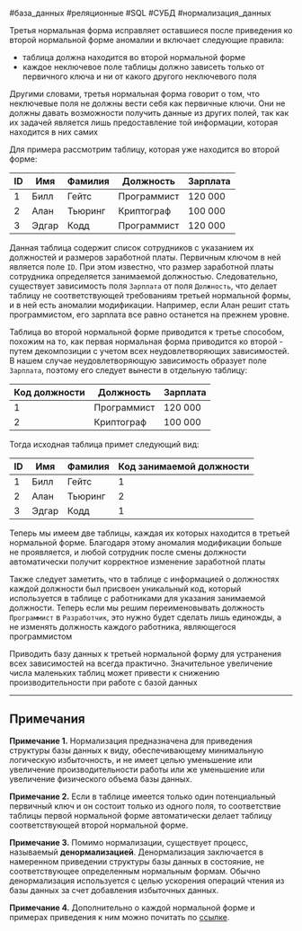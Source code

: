 #база_данных #реляционные #SQL #СУБД #нормализация_данных 

Третья нормальная форма исправляет оставшиеся после приведения ко второй нормальной форме аномалии и включает следующие правила:
- таблица должна находится во второй нормальной форме
- каждое неключевое поле таблицы должно зависеть только от первичного ключа и ни от какого другого неключевого поля

Другими словами, третья нормальная форма говорит о том, что неключевые поля не должны вести себя как первичные ключи. Они не должны давать возможности получить данные из других полей, так как их задачей является лишь предоставление той информации, которая находится в них самих

Для примера рассмотрим таблицу, которая уже находится во второй форме:

| **ID** | **Имя** | **Фамилия** | **Должность** | **Зарплата** |
| ------ | ------- | ----------- | ------------- | ------------ |
| 1      | Билл    | Гейтс       | Программист   | 120 000      |
| 2      | Алан    | Тьюринг     | Криптограф    | 100 000      |
| 3      | Эдгар   | Кодд        | Программист   | 120 000      |
Данная таблица содержит список сотрудников с указанием их должностей и размеров заработной платы. Первичным ключом в ней является поле `ID`. При этом известно, что размер заработной платы сотрудника определяется занимаемой должностью. Следовательно, существует зависимость поля `Зарплата` от поля `Должность`, что делает таблицу не соответствующей требованиям третьей нормальной формы, и в ней есть аномалии модификации. Например, если Алан решит стать программистом, его зарплата все равно останется на прежнем уровне.

Таблица во второй нормальной форме приводится к третье способом, похожим на то, как первая нормальная форма приводится ко второй - путем декомпозиции с учетом всех неудовлетворяющих зависимостей. В нашем случае неудовлетворяющую зависимость образует поле `Зарплата`, поэтому его следует вынести в отдельную таблицу:

| **Код должности** | **Должность** | **Зарплата** |
| ----------------- | ------------- | ------------ |
| 1                 | Программист   | 120 000      |
| 2                 | Криптограф    | 100 000      |
Тогда исходная таблица примет следующий вид:

| **ID** | **Имя** | **Фамилия** | **Код занимаемой должности** |
| ------ | ------- | ----------- | ---------------------------- |
| 1      | Билл    | Гейтс       | 1                            |
| 2      | Алан    | Тьюринг     | 2                            |
| 3      | Эдгар   | Кодд        | 1                            |
Теперь мы имеем две таблицы, каждая их которых находится в третьей нормальной форме. Благодаря этому аномалия модификации больше не проявляется, и любой сотрудник после смены должности автоматически получит корректное изменение заработной платы

Также следует заметить, что в таблице с информацией о должностях каждой должности был присвоен уникальный код, который используется в таблице с работниками для указания занимаемой должности. Теперь если мы решим переименовывать должность `Программист` в `Разработчик`, это нужно будет сделать лишь единожды, а не изменять должность каждого работника, являющегося программистом

Приводить базу данных к третьей нормальной форму для устранения всех зависимостей на всегда практично. Значительное увеличение числа маленьких таблиц может привести к снижению производительности при работе с базой данных

---
## Примечания

**Примечание 1.** Нормализация предназначена для приведения структуры базы данных к виду, обеспечивающему минимальную логическую избыточность, и не имеет целью уменьшение или увеличение производительности работы или же уменьшение или увеличение физического объема базы данных.

**Примечание 2.** Если в таблице имеется только один потенциальный первичный ключ и он состоит только из одного поля, то соответствие таблицы первой нормальной форме автоматически делает таблицу соответствующей второй нормальной форме.

**Примечание 3.** Помимо нормализации, существует процесс, называемый **денормализацией**. Денормализация заключается в намеренном приведении структуры базы данных в состояние, не соответствующее определенным нормальным формам. Обычно денормализация используется с целью ускорения операций чтения из базы данных за счет добавления избыточных данных.

**Примечание 4.** Дополнительно о каждой нормальной форме и примерах приведения к ним можно почитать по [ссылке](https://ru.wikipedia.org/wiki/%D0%9D%D0%BE%D1%80%D0%BC%D0%B0%D0%BB%D1%8C%D0%BD%D0%B0%D1%8F_%D1%84%D0%BE%D1%80%D0%BC%D0%B0).